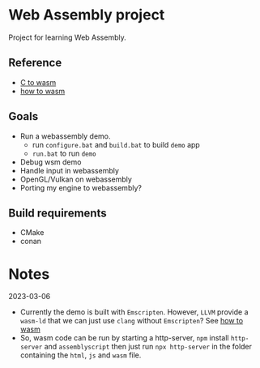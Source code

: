 # Web Assembly project

Project for learning Web Assembly.

## Reference

-   [C to wasm](https://developer.mozilla.org/en-US/docs/WebAssembly/C_to_wasm)
-   [how to wasm](https://github.com/ern0/howto-wasm-minimal/)

## Goals

-   Run a webassembly demo.
    -   run `configure.bat` and `build.bat` to build `demo` app
    -   `run.bat` to run `demo`
-   Debug wsm demo
-   Handle input in webassembly
-   OpenGL/Vulkan on webassembly
-   Porting my engine to webassembly?

## Build requirements

-   CMake
-   conan

# Notes

2023-03-06

-   Currently the demo is built with `Emscripten`.
    However, `LLVM` provide a `wasm-ld` that we can just use `clang` without `Emscripten`?
    See [how to wasm](https://github.com/ern0/howto-wasm-minimal/)
-   So, wasm code can be run by starting a http-server, `npm` install `http-server` and `assemblyscript`
    then just run `npx http-server` in the folder containing the `html`, `js` and `wasm` file.
